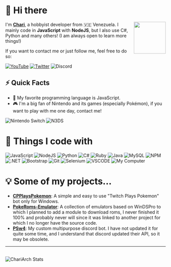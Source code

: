 # 👋 Hi there

<img align='right' src='https://media.tenor.com/images/63873f69c224c1a1910a08f92557b9e4/tenor.gif' width='100'>

I'm [**Chari**](https://chariarch.github.io), a hobbyist developer from
🇻🇪 Venezuela. I mainly code in **JavaScript** with **NodeJS**, but I also use C#, Python and many others! (I am always open to learn more things!)

If you want to contact me or just follow me, feel free to do so:

[![YouTube](https://img.shields.io/badge/@Chari69-darkred?style=flat-square&logo=youtube&logoColor=white)](https://youtube.com/@Chari69)
[![Twitter](https://img.shields.io/badge/@jdchari-1DA1F2?style=flat-square&logo=twitter&logoColor=white)](https://twitter.com/jdchari)
![Discord](https://img.shields.io/badge/@chari69-7289DA?style=flat-square&logo=discord&logoColor=white)

## ⚡️ Quick Facts

<!-- - 🔭 I am currently working on [this](https://www.youtube.com/watch?v=dQw4w9WgXcQ). -->
- 🎉 My favorite programming language is JavaScript.
- 🎮 I'm a big fan of Nintendo and its games (especially Pokémon), if you want to play with me one day, contact me!

![Nintendo Switch](https://img.shields.io/badge/Nintendo_Switch-D12228?style=flat-square&logo=nintendo-switch&logoColor=white)
![N3DS](https://img.shields.io/badge/3DS:_2895--8178--3514-D12228?style=flat-square&logo=nintendo-3ds&logoColor=white)

# 🚀 Things I code with

![JavaScript](https://img.shields.io/badge/JavaScript-323330?style=flat-square&logo=javascript&logoColor=F7DF1E)
![NodeJS](https://img.shields.io/badge/Node.js-43853D?style=flat-square&logo=node-dot-js&logoColor=white)
![Python](https://img.shields.io/badge/Python-3776AB?style=flat-square&logo=python&logoColor=white)
![C#](https://img.shields.io/badge/C%23-239120?style=flat-square&logo=c-sharp&logoColor=white)
![Ruby](https://img.shields.io/badge/Ruby-CC342D?style=flat-square&logo=ruby&logoColor=white)
![Java](https://img.shields.io/badge/-Java-E34A86?style=flat-square&logo=java)
![MySQL](https://img.shields.io/badge/MySQL-00000F?style=flat-square&logo=mysql&logoColor=white)
![NPM](https://img.shields.io/badge/NPM-CB3837?style=flat-square&logo=npm&logoColor=white)
![.NET](https://img.shields.io/badge/.NET-5C2D91?style=flat-square&logo=dot-net&logoColor=white)
![Bootstrap](https://img.shields.io/badge/Bootstrap-563D7C?style=flat-square&logo=bootstrap&logoColor=white)
![Git](https://img.shields.io/badge/Git-F05032?style=flat-square&logo=git&logoColor=white)
![Selenium](https://img.shields.io/badge/Selenium-43B02A?style=flat-square&logo=Selenium&logoColor=white)
![VSCODE](https://img.shields.io/badge/VSCode-0078D4?style=flat-square&logo=visual%20studio%20code&logoColor=white)
![My Computer](https://img.shields.io/badge/Windows-i5_6th_Gen_%7C_RX_580_%7C_16GB_RAM-0078D6?style=flat-square&logo=windows&logoColor=white)

# 💡 Some of my projects...

- [**CPPlaysPokemon**](https://github.com/ChariArch/TwitchPlaysPokemon): A simple and easy to use "Twitch Plays Pokemon" bot only for Windows.
- [**PokeRoms-Emulator**](https://github.com/ChariArch/PokeRoms-Emulator): A collection of emulators based on WinDSPro to which I planned to add a module to download roms, I never finished it 100% and probably never will since it was linked to another project for which I no longer have the source code.
- [**PSw4**](https://github.com/ChariArch/PSw4): My custom multipurpose discord bot. I have not updated it for quite some time, and I understand that discord updated their API, so it may be obsolete.

---

<br />
<img src="https://github-readme-stats.vercel.app/api?username=ChariArch&show_icons=true&count_private=true" alt="ChariArch Stats" />
